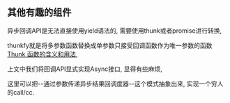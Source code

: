 ## 其他有趣的组件

异步回调API是无法直接使用yield语法的, 需要使用thunk或者promise进行转换,

thunkfy就是将多参数函数替换成单参数只接受回调函数作为唯一参数的函数[Thunk 函数的含义和用法](http://www.ruanyifeng.com/blog/2015/05/thunk.html),

上文中我们将回调API显式实现Async接口, 显得有些麻烦, 

这里可以把--通过参数传递异步结果回调度器--这个模式抽象出来, 实现一个穷人的call/cc.